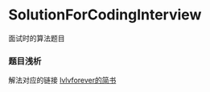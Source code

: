 # SolutionForCodingInterview
面试时的算法题目

### 题目浅析
解法对应的链接 [lvlvforever的简书](https://www.jianshu.com/nb/27286054)
